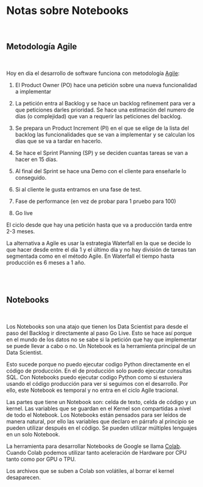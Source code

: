 # Notas sobre Notebooks

<br>

## Metodología Agile
<br>

Hoy en día el desarrollo de software funciona con metodología [Agile][Agile]:

1. El Product Owner (PO) hace una petición sobre una nueva funcionalidad a implementar
   
2. La petición entra al Backlog y se hace un backlog refinement para ver a que peticiones darles prioridad. Se hace una estimación del numero de días (o complejidad) que van a requerir las peticiones del backlog.
3. Se prepara un Product Increment (PI) en el que se elige de la lista del backlog las funcionalidades que se van a implementar y se calculan los días que se va a tardar en hacerlo.
4. Se hace el Sprint Planning (SP) y se deciden cuantas tareas se van a hacer en 15 días.
5. Al final del Sprint se hace una Demo con el cliente para enseñarle lo conseguido.
6. Si al cliente le gusta entramos en una fase de test.
7. Fase de performance (en vez de probar para 1 pruebo para 100)
8. Go live

El ciclo desde que hay una petición hasta que va a producción tarda entre 2-3 meses.


La alternativa a Agile es usar la estrategia Waterfall en la que se decide lo que hacer desde entre el día 1 y el último día y no hay división de tareas tan segmentada como en el método Agile. En Waterfall el tiempo hasta producción es 6 meses a 1 año.

<br>
<br>




## Notebooks
<br>

Los Notebooks son una atajo que tienen los Data Scientist para desde el paso del Backlog ir directamente al paso Go Live. Esto se hace así porque en el mundo de los datos no se sabe si la petición que hay que implementar se puede llevar a cabo o no. Un Notebook es la herramienta principal de un Data Scientist.


Esto sucede porque no puedo ejecutar codigo Python directamente en el código de producción. En el de producción solo puedo ejecutar consultas SQL. Con Notebooks puedo ejecutar codigo Python como si estuviera usando el código producción para ver si seguimos con el desarrollo. Por ello, este Notebook es temporal y no entra en el ciclo Agile tracional.


Las partes que tiene un Notebook son: celda de texto, celda de código y un kernel. Las variables que se guardan en el Kernel son compartidas a nivel de todo el Notebook. Los Notebooks están pensados para ser leídos de manera natural, por ello las variables que declaro en párrafo al principio se pueden utilizar después en el código. Se pueden utilizar múltiples lenguajes en un solo Notebook.



La herramienta para desarrollar Notebooks de Google se llama [Colab][colab]. Cuando Colab podemos utilizar tanto aceleración de Hardware por CPU tanto como por GPU o TPU. 


Los archivos que se suben a Colab son volátiles, al borrar el kernel desaparecen.











[Agile]: <https://www.atlassian.com/agile#:~:text=Agile%20isn't%20defined%20by,feedback%20cycles%20and%20continuous%20improvement.>

[colab]: <https://colab.research.google.com/>